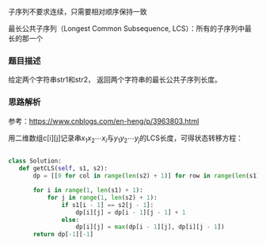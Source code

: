 子序列不要求连续，只需要相对顺序保持一致

最长公共子序列（Longest Common Subsequence, LCS）：所有的子序列中最长的那一个

### 题目描述

给定两个字符串str1和str2， 返回两个字符串的最长公共子序列长度。

### 思路解析

参考：https://www.cnblogs.com/en-heng/p/3963803.html

用二维数组c[i][j]记录串$x_1x_2 \cdots x_i$与$y_1y_2\cdots y_j$的LCS长度，可得状态转移方程：

$$ $$
 
 ```python
 
 class Solution:
    def getCLS(self, s1, s2):
        dp = [[0 for col in range(len(s2) + 1)] for row in range(len(s1) + 1)]

        for i in range(1, len(s1) + 1):
            for j in range(1, len(s2) + 1):
                if s1[i - 1] == s2[j - 1]:
                    dp[i][j] = dp[i - 1][j - 1] + 1
                else:
                    dp[i][j] = max(dp[i - 1][j], dp[i][j - 1])
        return dp[-1][-1]

 
 ```
